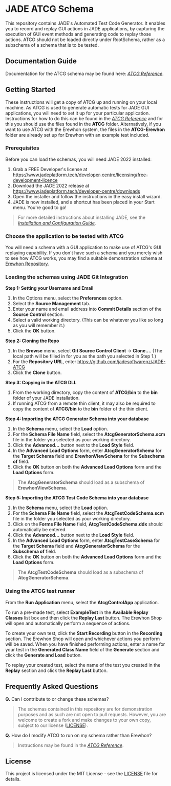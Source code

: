 # JADE ATCG Schema
This repository contains JADE's Automated Test Code Generator. It enables you to record and replay GUI actions in JADE applications, by capturing the execution of GUI event methods and generating code to replay those actions.
ATCG should not be loaded directly under RootSchema, rather as a subschema of a schema that is to be tested.

## Documentation Guide
Documentation for the ATCG schema may be found here: *<a href="https://secure.jadeworld.com/developer-centre/JADE2022/OnlineDocumentation/#resources/atcgref/title/title.htm">ATCG Reference</a>*.

## Getting Started
These instructions will get a copy of ATCG up and running on your local machine. As ATCG is used to generate automatic tests for JADE GUI applications, you will need to set it up for your particular application. Instructions for how to do this can be found in the *<a href="https://secure.jadeworld.com/developer-centre/JADE2022/OnlineDocumentation/#resources/atcgref/title/title.htm">ATCG Reference</a>* and for this you should use the files found in the **ATCG** folder. Alternatively, if you want to use ATCG with the Erewhon system, the files in the **ATCG-Erewhon** folder are already set up for Erewhon with an example test included.

### Prerequisites

Before you can load the schemas, you will need JADE 2022 installed:

1. Grab a FREE Developer's license at https://www.jadeplatform.tech/developer-centre/licensing/free-development-licence
2. Download the JADE 2022 release at https://www.jadeplatform.tech/developer-centre/downloads
3. Open the installer and follow the instructions in the easy install wizard.
4. JADE is now installed, and a shortcut has been placed in your Start menu. You're good to go!

> For more detailed instructions about installing JADE, see the *<a href="https://secure.jadeworld.com/developer-centre/JADE2022/OnlineDocumentation/#resources/installconfig/title/title.htm">Installation and Configuration Guide</a>*.

### Choose the application to be tested with ATCG

You will need a schema with a GUI application to make use of ATCG's GUI replaying capability. If you don't have such a schema and you merely wish to see how ATCG works, you may find a suitable demonstration schema at <a href="https://github.com/jadesoftwarenz/JADE-Erewhon">Erewhon Repository</a>.

### Loading the schemas using JADE Git Integration

**Step 1: Setting your Username and Email**

1. In the Options menu, select the **Preferences** option.
2. Select the **Source Management** tab.
3. Enter your name and email address into **Commit Details** section of the **Source Control** section.
4. Select a valid working directory. (This can be whatever you like so long as you will remember it.)
5. Click the **OK** button.

**Step 2: Cloning the Repo**

1. In the **Browse** menu, select **Git Source Control Client** -> **Clone…**. (The local path will be filled in for you as the path you selected in Step 1.)
2. For the **Repository URL**, enter https://github.com/jadesoftwarenz/JADE-ATCG
3. Click the **Clone** button.

**Step 3: Copying in the ATCG DLL**

1. From the working directory, copy the content of **ATCG/bin** to the **bin** folder of your JADE installation.
2. If running ATCG from a remote thin client, it may also be required to copy the content of **ATCG/bin** to the **bin** folder of the thin client.

**Step 4: Importing the ATCG Generator Schema into your database**

1. In the **Schema** menu, select the **Load** option.
2. For the **Schema File Name** field, select the **AtcgGeneratorSchema.scm** file in the folder you selected as your working directory.
3. Click the **Advanced...** button next to the **Load Style** field.
4. In the **Advanced Load Options** form, enter **AtcgGeneratorSchema** for the **Target Schema** field and **ErewhonViewSchema** for the **Subschema of** field.
5. Click the **OK** button on both the **Advanced Load Options** form and the **Load Options** form.

> The **AtcgGeneratorSchema** should load as a subschema of **ErewhonViewSchema**.

**Step 5: Importing the ATCG Test Code Schema into your database**

1. In the **Schema** menu, select the **Load** option.
2. For the **Schema File Name** field, select the **AtcgTestCodeSchema.scm** file in the folder you selected as your working directory.
3. Click on the **Forms File Name** field, **AtcgTestCodeSchema.ddx** should automatically be entered.
4. Click the **Advanced...** button next to the **Load Style** field.
5. In the **Advanced Load Options** form, enter **AtcgTestCaseSchema** for the **Target Schema** field and **AtcgGeneratorSchema** for the **Subschema of** field.
6. Click the **OK** button on both the **Advanced Load Options** form and the **Load Options** form.

> The **AtcgTestCodeSchema** should load as a subschema of **AtcgGeneratorSchema**.

### Using the ATCG test runner
From the **Run Application** menu, select the **AtcgControlApp** application.

To run a pre-made test, select **ExampleTest** in the **Available Replay Classes** list box and then click the **Replay Last** button. The Erewhon Shop will open and automatically perform a sequence of actions.

To create your own test, click the **Start Recording** button in the **Recording** section. The Erewhon Shop will open and whichever actions you perform will be saved. When you have finished performing actions, enter a name for your test in the **Generated Class Name** field of the **Generate** section and click the **Generate and Load** button.

To replay your created test, select the name of the test you created in the **Replay** section and click the **Replay Last** button.

## Frequently Asked Questions
**Q.** Can I contribute to or change these schemas?
> The schemas contained in this repository are for demonstration purposes and as such are not open to pull requests. However, you are welcome to create a fork and make changes to your own copy, subject to our license ([LICENSE](LICENSE)).

**Q.** How do I modify ATCG to run on my schema rather than Erewhon?
> Instructions may be found in the *<a href="https://secure.jadeworld.com/developer-centre/JADE2022/OnlineDocumentation/#resources/atcgref/title/title.htm">ATCG Reference</a>*.

## License

This project is licensed under the MIT License - see the [LICENSE](LICENSE) file for details.

